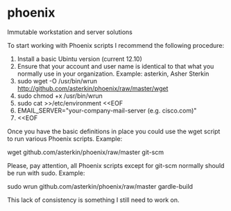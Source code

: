 phoenix
=======

Immutable workstation and server solutions

To start working with Phoenix scripts I recommend the following procedure:

  1. Install a basic Ubintu version (current 12.10)
  2. Ensure that your account and user name is identical to that what you normally use in your organization. Example: asterkin, Asher Sterkin
  2. sudo wget -O /usr/bin/wrun http://github.com/asterkin/phoenix/raw/master/wget
  3. sudo chmod +x /usr/bin/wrun
  4. sudo cat >>/etc/environment <<EOF
  5. EMAIL_SERVER="your-company-mail-server (e.g. cisco.com)"
  6. <<EOF

Once you have the basic definitions in place you could use the wget script to run various Phoenix scripts. Example:

wget github.com/asterkin/phoenix/raw/master git-scm

Please, pay attention, all Phoenix scripts except for git-scm normally should be run with sudo. Example:

sudo wrun github.com/asterkin/phoenix/raw/master gardle-build

This lack of consistency is something I still need to work on.


  

 
  



